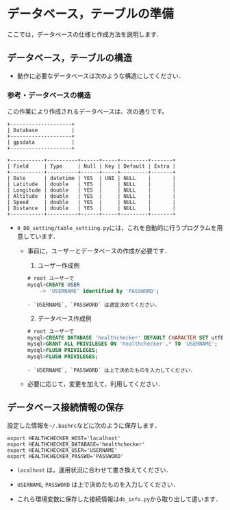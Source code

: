 # データベース，テーブルの準備

ここでは，データベースの仕様と作成方法を説明します．

## データベース，テーブルの構造

- 動作に必要なデータベースは次のような構造にしてください．

### 参考・データベースの構造

この作業により作成されるデータベースは、次の通りです。

```
+--------------------+
| Database           |
+--------------------+
| gpsdata            |
+--------------------+

+-----------+----------+------+-----+---------+-------+
| Field     | Type     | Null | Key | Default | Extra |
+-----------+----------+------+-----+---------+-------+
| Date      | datetime | YES  | UNI | NULL    |       |
| Latitude  | double   | YES  |     | NULL    |       |
| Longitude | double   | YES  |     | NULL    |       |
| Altitude  | double   | YES  |     | NULL    |       |
| Speed     | double   | YES  |     | NULL    |       |
| Distance  | double   | YES  |     | NULL    |       |
+-----------+----------+------+-----+---------+-------+
```

- `0_DB_setting/table_settiing.py`には，これを自動的に行うプログラムを用意しています．
  - 事前に，ユーザーとデータベースの作成が必要です．

    1. ユーザー作成例
      ``` sql
      # root ユーザーで
      mysql>CREATE USER
          -> 'USERNAME' identified by 'PASSWORD';
      ```
        - `USERNAME`, `PASSWORD` は適宜決めてください．

    2. データベース作成例
      ``` sql
      # root ユーザーで
      mysql>CREATE DATABASE 'healthchecker' DEFAULT CHARACTER SET utf8;
      mysql>GRANT ALL PRIVILEGES ON 'healthchecker'.* TO 'USERNAME';
      mysql>FLUSH PRIVILEGES;
      mysql>FLUSH PRIVILEGES;
      ```
        - `USERNAME`, `PASSWORD` は上で決めたものを入力してください．

  - 必要に応じて，変更を加えて，利用してください．

## データベース接続情報の保存

設定した情報を`~/.bashrc`などに次のように保存します．
```
export HEALTHCHECKER_HOST='localhost'
export HEALTHCHECKER_DATABASE='healthchecker'
export HEALTHCHECKER_USER='USERNAME'
export HEALTHCHECKER_PASSWD='PASSWORD'
```
- `localhost` は，運用状況に合わせて書き換えてください．
- `USERNAME`, `PASSWORD` は上で決めたものを入力してください．

- これら環境変数に保存した接続情報は`db_info.py`から取り出して遣います．
